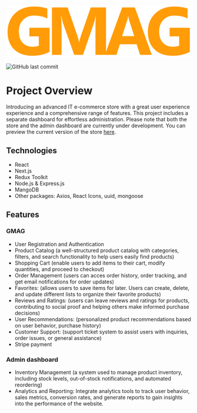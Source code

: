 ![GMAG Logo](https://github.com/Aur71/gmag/blob/ae5db3ad0886c98335d01e7861f0b57ed65c9a93/public/logo.png)

![GitHub last commit](https://img.shields.io/github/last-commit/Aur71/gmag)

# Project Overview
Introducing an advanced IT e-commerce store with a great user experience experience and a comprehensive range of features. This project includes a separate dashboard for effortless administration. Please note that both the store and the admin dashboard are currently under development. You can preview the current version of the store [here](https://gmag.vercel.app/).

## Technologies
- React
- Next.js
- Redux Toolkit
- Node.js & Express.js
- MangoDB
- Other packages: Axios, React Icons, uuid, mongoose

## Features

### GMAG
- User Registration and Authentication
- Product Catalog (a well-structured product catalog with categories, filters, and search functionality to help users easily find products)
- Shopping Cart (enable users to add items to their cart, modify quantities, and proceed to checkout)
- Order Management (users can acces order history, order tracking, and get email notifications for order updates)
- Favorites: (allows users to save items for later. Users can create, delete, and update different lists to organize their favorite products)
- Reviews and Ratings: (users can leave reviews and ratings for products, contributing to social proof and helping others make informed purchase decisions)
- User Recommendations: (personalized product recommendations based on user behavior, purchase history)
- Customer Support: (support ticket system to assist users with inquiries, order issues, or general assistance)
- Stripe payment

### Admin dashboard
- Inventory Management (a system used to manage product inventory, including stock levels, out-of-stock notifications, and automated reordering)
- Analytics and Reporting: Integrate analytics tools to track user behavior, sales metrics, conversion rates, and generate reports to gain insights into the performance of the website.



<!-- ## Pages
### [Home](https://gmag.vercel.app/)
- First item
- Second item
- Third item -->

